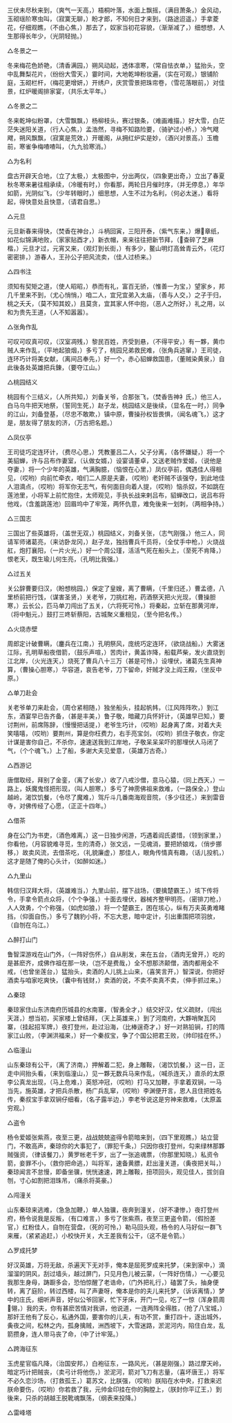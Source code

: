 <!-- { "loadSidebar": true } -->
三伏未尽秋来到，（爽气一天高，）梧桐叶落，水面上飘摇，（满目萧条，）金风动，玉砌瑶阶寒虫叫，（寂寞无聊，）盼才郎，不知何日才来到，（路途迢遥，）手拿菱花，仔细观瞧，（不由心焦，）那去了，奴家当初花容貌，（渐渐减了，）细想想，人生那得长年少，（光阴轻抛。）

△冬景之一

冬来梅花色娇艳，（清香满园，）朔风动起，透体凛寒，（常自怯衣单，）猛抬头，空中乱舞梨花片，（纷纷大雪天，）霎时间，大地乾坤粉妆遍，（实在可观，）银铺阶庭，玉砌栏杆，（梅花更增妍，）开绣户，庆赏雪景把珠帘卷，（雪花落眼前，）对佳景，红炉暖阁排家宴，（共乐太平年。）

△冬景之二

冬来乾坤似粉罩，（大雪飘飘，）杨柳枝头，赛过银条，（难画难描，）好大雪，白茫茫失迷阳关道，（行人心焦，）孟浩然，寻梅不知路险要，（骑驴过小桥，）冷气飕飕，朔风飘飘，（寂寞是荒效，）开暖阁，从拥红炉实是妙，（酒兴对景高，）玉檐前，寒雀争梅喳喳叫，（九九验寒消。）

△为名利

盘古开辟天合地，（立了太极，）太极图中，分出两仪，（四象更出奇，）立出了春夏秋冬寒来暑往相承续，（冷暖有时，）你看那，两轮日月催时序，（并无停息，）年华如箭，光阴似飞，（少年转眼时，）细思想，人生不过为名利，（何必太迷，）看将起，得快意处且快意，（请君自思。）

△元旦

元旦新春来得快，（焚香在神台，）斗柄回寅，三阳开泰，（紫气东来，）爆章纸，如花似锦满地败，（家家贴酉才，）新衣帽，来来往往把新节拜，（查碎了芝麻楷，）元旦才过，元宵又来，（观灯到长街，）有多少，鳌山明灯高耸青云外，（花灯密密排，）游春人，王孙公子把风流卖，（佳人过桥来。）

△四书注

须知有契矩之道，（使人昭昭，）恭而有礼，富百无骄，（惟善一为宝，）望家乡，邦几千里来不到，（尤心悄悄，）咱二人，宜兄宜弟入太庙，（善与人交，）之子于归，桃之夭夭，（莫不知其姣，）且莫贪，宜其家人怀中抱，（恶人之所好，）礼之用，以和为贵先王道，（人不知嚣嚣）。

△张角作乱

可叹可叹真可叹，（汉室凋残，）黎民百姓，齐受到悬，（不得平安，）有一夥，黄巾贼人来作乱，（平地起狼烟，）多亏了，桃园兄弟救民难，（张角兵逃窜，）王司徒，连环巧计将美女献，（离间吕奉先，）好一个，赤心貂蝉救国患，（董贼染黄泉，）自此後各处英雄把兵錬，（要夺江山。）

△桃园结义

桃园有个三结义，（人所共知，）刘备关爷，合那张飞，（焚香告神衤氏，）他三人，白马乌牛把天地祭，（誓同生死，）赵子龙，桃园结义是後续，（显名在一时，）同争的江山，刘备登基，（尽忠不敢欺，）镇中原，曹操孙权皆畏惧，（闻名魂飞，）这才是，朋友得了朋友的济，（万古把名题。）

△凤仪亭

王司徒巧定连环计，（费尽心思，）凭教董吕二人，父子分离，（各怀嫌疑，）将一个美貂蝉，许与吕布作妻室，（认做女婿，）设宴请董卓，又送老贼作爱姬，（说他是夺妻，）将一个少年的英雄，气满胸臆，（恼恨在心里，）凤仪亭前，偶遇佳人得相见，（哎哟）向前忙牵衣，咱们二人原是夫妻，（哎哟）老奸贼不该强夺，到此地佳人泪滴点，（哎哟）将军你无志气，有何面目向着人提，（哎哟）恼杀奴，不如跳在莲池里，小将军上前忙抱住，太师观见，手执长战来剌吕布，貂蝉改口，说吕布将他戏，（含羞跳莲池）回眉坞中了牢笼，两怀仇意，难免後来一划刺，（两相争持。）

△三国志

三国出了些英雄将，（盖世无双，）桃园结义，刘备关张，（志气刚强，）他三人，同请军师诸葛亮，（来访卧龙冈，）赵子龙，独挡曹兵千员将，（全仗手中枪，）火烧战舡，炮打襄阳，（一片火光，）好一个周公瑾，活活气死在船头上，（至死不肯降，）恨老天，既生瑜儿何生亮，（孔明比我强。）

△过五关

关公辞曹要归汉，（盼想桃园，）保定了皇嫂，离了曹瞒，（千里归还，）曹孟德，八里桥前把行饯，（谋害圣贤，）关老爷，刀挑红袍，药酒祭天把火光现，（曹操胆寒，）云长公，匹马单刀闯出了五关，（六将死可怜，）将秦起，立斩在那黄河岸，（将中魁元，）鼓打三咚斩蔡阳，古城聚义重相见，（至今把名传。）

△火烧赤壁

周郎定计破曹瞒，（鏖兵在江南，）孔明祭风，庞统巧定连环，（欲烧战船，）大雾迷江际，孔明草船夜借箭，（鼓乐声喧，）苦肉计，黄盖诈降，船载芦柴，发火直烧到江北岸，（火光连天，）烧死了曹兵八十三万（甚是可怜，）设埋伏，诸葛先生真神算，（曹操心胆寒，）华容道，哀告老爷，刀下留命，奸贼才没上阎王殿，（坐反中原。）

△单刀赴会

关老爷单刀来赴会，（周仓紧相随，）独坐船头，挂起帆帏，（江风阵阵吹，）到江东，酒宴早已告齐备，（甚是丰美，）鲁子敬，暗藏刀兵怀奸计，（英雄早已知，）要讨荆州，前席陈辞，（慢慢把话提，）老爷生巧计，（哎哟）起身离了席，对着大夫笑嘻嘻，（哎哟）要荆州，算是你枉费力，右手亮宝剑，（哎哟）抓住子敬衣，你定计谋是害你自己，不杀你，速速送我到江岸地，子敬呆呆呆吓的那埋伏人马闭了气，（个个魂飞，）上了船，多谢大夫见爱意，（英雄万古奇。）

△西游记

唐僧取经，拜别了金銮，（离了长安，）收了八戒沙僧，意马心猿，（同上西天，）一路上，妖魔鬼怪把形现，（叫人胆寒，）多亏了神雳佛祖来救难，（一路保全，）登山越岭，渴饮饥餐，（令尽了魔难，）驾斤斗几番南海观音院，（多少往还，）来到雷音寺，对佛传经了心愿，（正正十四年。）

△借茶

身在公门为书吏，（酒色难离，）这一日独步闲游，巧遇着阎氏婆惜，（领到家里，）你看他，（月容貌难寻觅，生的清奇，）张文远，一见魂消，要把娇娘戏，（俏步挪移，）故卖风流，去借茶吃，（礼貌廉虚，）那佳人，眼角传情真有趣，（话儿投机，）这才是随了俺的心头计，（如醉如迷。）

△九里山

韩信归汉拜大将，（英雄难当，）九里山前，摆下战场，（要擒楚霸王，）垓下传将令，手拿令箭点众将，（个个争强，）十面去埋伏，器械齐整甲明亮，（密排刀枪，）人人效勇，个个称强，（如虎如狼，）将一个楚霸王，困在垓心，纵有万夫英勇难睹挡，（仰面自伤，）多亏了魏豹小将，不忘大恩，暗中定计，引出重围把项羽放，（自刎在乌江。）

△醉打山门

鲁智深游戏在山门外，（一阵好伤怀，）自从削发，来在五台，（酒肉无曾开，）吃的是甚麽齐，成佛作祖在那一块，（岂不是费哉，）全不想那济颠僧，酒肉都用全不戒，（也曾坐莲台，）猛抬头，卖酒的人儿挑上山来，（喜笑言开，）智深说，你把好酒卖与咱家吃爽快，（囊中有钱财，）卖酒的说，不卖不卖真不卖，（伸手抓过来。）

△秦琼

秦琼家住山东济南府历城县的水南寨，（智勇全才，）结交好汉，仗义疏财，（闯出天涯，）想当初，买家楼上曾结拜，（天上英雄来，）到了河南府，大夥哨聚瓦冈寨，（挂起招军牌，）夜打登州，赴过沿海，（比棒逞奇才，）好一对熟铅锏，打的隋家江山败，（李渊洪福来，）好一个秦叔宝，争了个国公把君王败，（帅印挂在怀。）

△临潼山

山东秦琼有公干，（离了济南，）押解着二犯，身上雕鞍，（渴饮饥餐，）这一日，正走中间抬头看，（来到临潼山，）见一夥无数兵马来作乱，（喊杀连天，）直杀的太原李公真龙出现，（马上危难，）英怒冲冠，（哎哟）打马又加鞭，手拿着双锏，一马当先，施英雄，才把兵杀散，杨广兵乱窜，（哎哟）李渊便开言，恩人且住把姓名传，秦叔宝手拿双锏仔细看，（名子露半边，）李老爷说这是穷神来救难，（太原盖穷观。）

△盗令

杨令爱姬张紫燕，夜至三更，战战兢兢盗得令箭暗来到，（四下里观瞧，）站立营门，不敢高声，秦琼你的大事犯了，（罪犯千条，）只因你夜打登州，勾来绿林那夥贼强资，（律该餐刀，）黄罗帐老千岁，出了一张追魂票，（你那里知晓，）私资令箭，妾罪不小，（救你把命逃，）叫将军，速备黄膘，赶出潼关道，（夤夜把关叫，）秦琼闻言不怠慢，即备坐骥，恍恍速速，跨上雕鞍，扭项回头，观见佳人，拔剑自刎，寸心如割把泪珠吊，（痛杀将英豪。）

△闯潼关

山东秦琼来逃难，（急急加鞭，）单人独骥，夜奔到潼关，（好不凄惨，）夜打登州府，杨令说我是反叛，（有口难言，）多亏了张紫燕，夜至三更盗令箭，（假扮差官，）红粉佳人，自刎在营盘，（死的可怜，）勒马回头观，杨令的人马好似一群飞来雁，（紧紧追赶，）小校快开关，大王差我有公干，（这不是令箭。）

△罗成托梦

好汉英雄，万将无敌，杀遍天下无对手，俺本是屈死罗成来托梦，（来到家中，）滴溜溜的阴风，刮过墙头，越过屏门，只见月色儿被云蒙，（一阵好伤情，）一心要见我那生身母，踌蹰多会，恐怕惊醒了老诰命，（门外把礼行，）磕罢了头，抽身便转，离了庭阶，转过西楼，叫了声妻呀，俺本是你的夫儿来托梦，（诉诉离情，）梦中的庄氏，细听声音，好似公爷回家，忙下牙床，开门一见，吃了一惊（浑身箭周翎，）我的夫，你有甚麽苦情对我讲，他说道，一连两阵全得胜，（抢了八宝城，）那奸王他有了反心，私通外国，要害你的儿夫，有功不赏，重打四十，逐出城外，夤夜之间，松林之内，孤身擒贼，洲西坡下，大雪迷路，淤泥河内，陷住白龙，乱箭攒身，连人带马丧了命，（中了计牢笼。）

△跨海征东

玉虎星官临凡降，（治国安邦，）白袍征东，一路风光，（甚是刚强，）路过摩天岭，暗定巧计把贼丧，（卖弓计将他伤，）淤泥河，箭对飞刀有志量，（喜坏唐王，）将军不必久恋沙场，（打救孤王，）葛苏文，比朕强，（哎哟）朕陷在水中央，打救来迟朕命要伤，（哎哟）你若救了我，元帅金印挂在你的胸膛上，（朕封你平辽王，）到後来，只杀的胡越王脱靴魂飘荡，（纲表来投降。）

△雷峰塔

